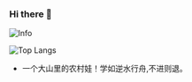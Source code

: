 ### Hi there 👋
![Info](https://github-readme-stats.vercel.app/api?username=GouDan888&show_icons=true&theme=dracula)

![Top Langs](https://github-readme-stats.vercel.app/api/top-langs/?username=GouDan888&card_width=445&layout=compact&theme=dracula)
- 一个大山里的农村娃！学如逆水行舟,不进则退。
